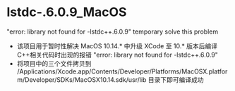 # lstdc-.6.0.9_MacOS
"error: library not found for -lstdc++.6.0.9"   temporary solve this problem

- 该项目用于暂时性解决 MacOS 10.14.* 中升级 XCode 至 10.* 版本后编译C++相关代码时出现的报错 "error: library not found for -lstdc++.6.0.9"
- 将项目中的三个文件拷贝到 /Applications/Xcode.app/Contents/Developer/Platforms/MacOSX.platform/Developer/SDKs/MacOSX10.14.sdk/usr/lib 目录下即可编译成功
